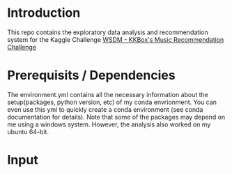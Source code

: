 # Introduction
This repo contains the exploratory data analysis and recommendation system for the Kaggle Challenge [WSDM - KKBox's Music Recommendation Challenge](https://www.kaggle.com/c/kkbox-music-recommendation-challenge)

# Prerequisits / Dependencies
The environment.yml contains all the necessary information about the setup(packages, python version, etc) of my conda envrionment. You can even use this yml to quickly create a conda environment (see conda documentation for details). Note that some of the packages may depend on me using a windows system. However, the analysis also worked on my ubuntu 64-bit.

# Input

